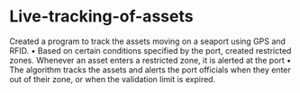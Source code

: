 # Live-tracking-of-assets
Created a program to track the assets moving on a seaport using GPS and RFID.
• Based on certain conditions specified by the port, created restricted zones. Whenever an asset enters a restricted zone, it is alerted at the port
• The algorithm tracks the assets and alerts the port officials when they enter out of their zone, or when the validation limit is expired.
